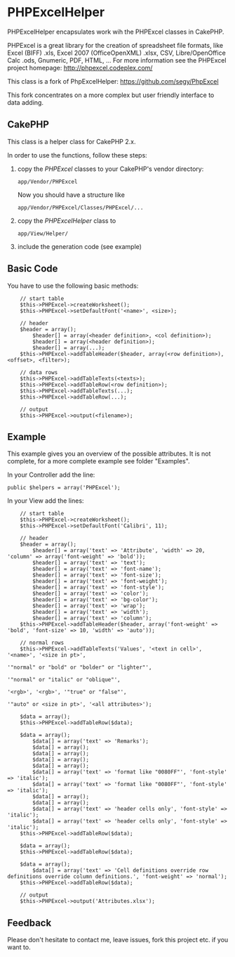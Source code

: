 # PHPExcelHelper

PHPExcelHelper encapsulates work wih the PHPExcel classes in CakePHP.

PHPExcel is a great library for the creation of spreadsheet file formats, like Excel (BIFF) .xls, Excel 2007 (OfficeOpenXML) .xlsx, CSV, Libre/OpenOffice Calc .ods, Gnumeric, PDF, HTML, ...
For more information see the PHPExcel project homepage: http://phpexcel.codeplex.com/

This class is a fork of PhpExcelHelper: <https://github.com/segy/PhpExcel>

This fork concentrates on a more complex but user friendly interface to data adding.

## CakePHP

This class is a helper class for CakePHP 2.x.

In order to use the functions, follow these steps:

1. copy the *PHPExcel* classes to your CakePHP's vendor directory:

	`app/Vendor/PHPExcel`

	Now you should have a structure like

	`app/Vendor/PHPExcel/Classes/PHPExcel/...`
2. copy the *PHPExcelHelper* class to

	`app/View/Helper/`
3. include the generation code (see example)

## Basic Code

You have to use the following basic methods:

		// start table
		$this->PHPExcel->createWorksheet();
		$this->PHPExcel->setDefaultFont('<name>', <size>);

		// header
		$header = array();
			$header[] = array(<header definition>, <col definition>);
			$header[] = array(<header definition>);
			$header[] = array(...);
		$this->PHPExcel->addTableHeader($header, array(<row definition>), <offset>, <filter>);

		// data rows
		$this->PHPExcel->addTableTexts(<texts>);
		$this->PHPExcel->addTableRow(<row definition>);
		$this->PHPExcel->addTableTexts(...);
		$this->PHPExcel->addTableRow(...);

		// output
		$this->PHPExcel->output(<filename>);

## Example

This example gives you an overview of the possible attributes.
It is not complete, for a more complete example see folder "Examples".

In your Controller add the line:

	public $helpers = array('PHPExcel');

In your View add the lines:

		// start table
		$this->PHPExcel->createWorksheet();
		$this->PHPExcel->setDefaultFont('Calibri', 11);

		// header
		$header = array();
			$header[] = array('text' => 'Attribute', 'width' => 20, 'column' => array('font-weight' => 'bold'));
			$header[] = array('text' => 'text');
			$header[] = array('text' => 'font-name');
			$header[] = array('text' => 'font-size');
			$header[] = array('text' => 'font-weight');
			$header[] = array('text' => 'font-style');
			$header[] = array('text' => 'color');
			$header[] = array('text' => 'bg-color');
			$header[] = array('text' => 'wrap');
			$header[] = array('text' => 'width');
			$header[] = array('text' => 'column');
		$this->PHPExcel->addTableHeader($header, array('font-weight' => 'bold', 'font-size' => 10, 'width' => 'auto'));

		// normal rows
		$this->PHPExcel->addTableTexts('Values', '<text in cell>', '<name>', '<size in pt>',
																	 '"normal" or "bold" or "bolder" or "lighter"',
																	 '"normal" or "italic" or "oblique"',
																	 '<rgb>', '<rgb>', '"true" or "false"',
																	 '"auto" or <size in pt>', '<all attributes>');

		$data = array();
		$this->PHPExcel->addTableRow($data);

		$data = array();
			$data[] = array('text' => 'Remarks');
			$data[] = array();
			$data[] = array();
			$data[] = array();
			$data[] = array();
			$data[] = array('text' => 'format like "0080FF"', 'font-style' => 'italic');
			$data[] = array('text' => 'format like "0080FF"', 'font-style' => 'italic');
			$data[] = array();
			$data[] = array();
			$data[] = array('text' => 'header cells only', 'font-style' => 'italic');
			$data[] = array('text' => 'header cells only', 'font-style' => 'italic');
		$this->PHPExcel->addTableRow($data);

		$data = array();
		$this->PHPExcel->addTableRow($data);

		$data = array();
			$data[] = array('text' => 'Cell definitions override row definitions override column definitions.', 'font-weight' => 'normal');
		$this->PHPExcel->addTableRow($data);

		// output
		$this->PHPExcel->output('Attributes.xlsx');

## Feedback

Please don't hesitate to contact me, leave issues, fork this project etc. if you want to.

